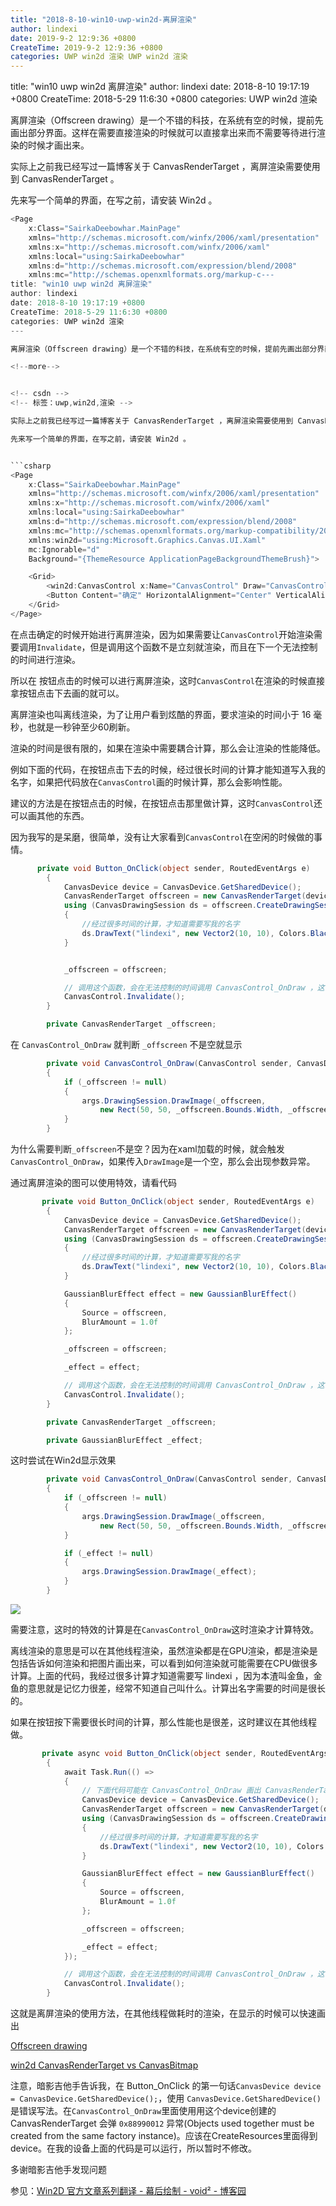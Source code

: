 ```yaml
---
title: "2018-8-10-win10-uwp-win2d-离屏渲染"
author: lindexi
date: 2019-9-2 12:9:36 +0800
CreateTime: 2019-9-2 12:9:36 +0800
categories: UWP win2d 渲染 UWP win2d 渲染
---
```


title: "win10 uwp win2d 离屏渲染"
author: lindexi
date: 2018-8-10 19:17:19 +0800
CreateTime: 2018-5-29 11:6:30 +0800
categories: UWP win2d 渲染

<!--more-->



离屏渲染（Offscreen drawing）是一个不错的科技，在系统有空的时候，提前先画出部分界面。这样在需要直接渲染的时候就可以直接拿出来而不需要等待进行渲染的时候才画出来。

<!--more-->


<!-- csdn -->
<!-- 标签：uwp,win2d,渲染 -->

实际上之前我已经写过一篇博客关于 CanvasRenderTarget ，离屏渲染需要使用到 CanvasRenderTarget 。

先来写一个简单的界面，在写之前，请安装 Win2d 。


```csharp
<Page
    x:Class="SairkaDeebowhar.MainPage"
    xmlns="http://schemas.microsoft.com/winfx/2006/xaml/presentation"
    xmlns:x="http://schemas.microsoft.com/winfx/2006/xaml"
    xmlns:local="using:SairkaDeebowhar"
    xmlns:d="http://schemas.microsoft.com/expression/blend/2008"
    xmlns:mc="http://schemas.openxmlformats.org/markup-c---
title: "win10 uwp win2d 离屏渲染"
author: lindexi
date: 2018-8-10 19:17:19 +0800
CreateTime: 2018-5-29 11:6:30 +0800
categories: UWP win2d 渲染
---

离屏渲染（Offscreen drawing）是一个不错的科技，在系统有空的时候，提前先画出部分界面。这样在需要直接渲染的时候就可以直接拿出来而不需要等待进行渲染的时候才画出来。

<!--more-->


<!-- csdn -->
<!-- 标签：uwp,win2d,渲染 -->

实际上之前我已经写过一篇博客关于 CanvasRenderTarget ，离屏渲染需要使用到 CanvasRenderTarget 。

先来写一个简单的界面，在写之前，请安装 Win2d 。


```csharp
<Page
    x:Class="SairkaDeebowhar.MainPage"
    xmlns="http://schemas.microsoft.com/winfx/2006/xaml/presentation"
    xmlns:x="http://schemas.microsoft.com/winfx/2006/xaml"
    xmlns:local="using:SairkaDeebowhar"
    xmlns:d="http://schemas.microsoft.com/expression/blend/2008"
    xmlns:mc="http://schemas.openxmlformats.org/markup-compatibility/2006"
    xmlns:win2d="using:Microsoft.Graphics.Canvas.UI.Xaml"
    mc:Ignorable="d"
    Background="{ThemeResource ApplicationPageBackgroundThemeBrush}">

    <Grid>
        <win2d:CanvasControl x:Name="CanvasControl" Draw="CanvasControl_OnDraw"></win2d:CanvasControl>
        <Button Content="确定" HorizontalAlignment="Center" VerticalAlignment="Center" Click="Button_OnClick"></Button>
    </Grid>
</Page>

```

在点击确定的时候开始进行离屏渲染，因为如果需要让`CanvasControl`开始渲染需要调用`Invalidate`，但是调用这个函数不是立刻就渲染，而且在下一个无法控制的时间进行渲染。

所以在 按钮点击的时候可以进行离屏渲染，这时`CanvasControl`在渲染的时候直接拿按钮点击下去画的就可以。

离屏渲染也叫离线渲染，为了让用户看到炫酷的界面，要求渲染的时间小于 16 毫秒，也就是一秒钟至少60刷新。

渲染的时间是很有限的，如果在渲染中需要耦合计算，那么会让渲染的性能降低。

例如下面的代码，在按钮点击下去的时候，经过很长时间的计算才能知道写入我的名字，如果把代码放在`CanvasControl`画的时候计算，那么会影响性能。

建议的方法是在按钮点击的时候，在按钮点击那里做计算，这时`CanvasControl`还可以画其他的东西。

因为我写的是呆磨，很简单，没有让大家看到`CanvasControl`在空闲的时候做的事情。

```csharp
      private void Button_OnClick(object sender, RoutedEventArgs e)
        {
            CanvasDevice device = CanvasDevice.GetSharedDevice();
            CanvasRenderTarget offscreen = new CanvasRenderTarget(device, width: 100, height: 100, dpi: 96);
            using (CanvasDrawingSession ds = offscreen.CreateDrawingSession())
            {
                //经过很多时间的计算，才知道需要写我的名字
                ds.DrawText("lindexi", new Vector2(10, 10), Colors.Black);
            }


            _offscreen = offscreen;

            // 调用这个函数，会在无法控制的时间调用 CanvasControl_OnDraw ，这时可以发出已经画出来的
            CanvasControl.Invalidate();
        }

        private CanvasRenderTarget _offscreen;
```

在 `CanvasControl_OnDraw` 就判断 `_offscreen` 不是空就显示

```csharp
        private void CanvasControl_OnDraw(CanvasControl sender, CanvasDrawEventArgs args)
        {
            if (_offscreen != null)
            {
                args.DrawingSession.DrawImage(_offscreen,
                    new Rect(50, 50, _offscreen.Bounds.Width, _offscreen.Bounds.Height));
            }
        }
```

为什么需要判断`_offscreen`不是空？因为在xaml加载的时候，就会触发`CanvasControl_OnDraw`，如果传入`DrawImage`是一个空，那么会出现参数异常。

通过离屏渲染的图可以使用特效，请看代码

```csharp
       private void Button_OnClick(object sender, RoutedEventArgs e)
        {
            CanvasDevice device = CanvasDevice.GetSharedDevice();
            CanvasRenderTarget offscreen = new CanvasRenderTarget(device, width: 100, height: 100, dpi: 96);
            using (CanvasDrawingSession ds = offscreen.CreateDrawingSession())
            {
                //经过很多时间的计算，才知道需要写我的名字
                ds.DrawText("lindexi", new Vector2(10, 10), Colors.Black);
            }

            GaussianBlurEffect effect = new GaussianBlurEffect()
            {
                Source = offscreen,
                BlurAmount = 1.0f
            };

            _offscreen = offscreen;

            _effect = effect;

            // 调用这个函数，会在无法控制的时间调用 CanvasControl_OnDraw ，这时可以发出已经画出来的
            CanvasControl.Invalidate();
        }

        private CanvasRenderTarget _offscreen;

        private GaussianBlurEffect _effect;
```

这时尝试在Win2d显示效果

```csharp
        private void CanvasControl_OnDraw(CanvasControl sender, CanvasDrawEventArgs args)
        {
            if (_offscreen != null)
            {
                args.DrawingSession.DrawImage(_offscreen,
                    new Rect(50, 50, _offscreen.Bounds.Width, _offscreen.Bounds.Height));
            }

            if (_effect != null)
            {
                args.DrawingSession.DrawImage(_effect);
            }
        }
```

<!-- ![](image/win10 uwp win2d 离屏渲染/win10 uwp win2d 离屏渲染0.png) -->

![](http://image.acmx.xyz/lindexi%2F20185291124429004.jpg)

需要注意，这时的特效的计算是在`CanvasControl_OnDraw`这时渲染才计算特效。

离线渲染的意思是可以在其他线程渲染，虽然渲染都是在GPU渲染，都是渲染是包括告诉如何渲染和把图片画出来，可以看到如何渲染就可能需要在CPU做很多计算。上面的代码，我经过很多计算才知道需要写 lindexi ，因为本渣叫金鱼，金鱼的意思就是记忆力很差，经常不知道自己叫什么。计算出名字需要的时间是很长的。

如果在按钮按下需要很长时间的计算，那么性能也是很差，这时建议在其他线程做。

```csharp
       private async void Button_OnClick(object sender, RoutedEventArgs e)
        {
            await Task.Run(() =>
            {
                // 下面代码可能在 CanvasControl_OnDraw 画出 CanvasRenderTarget 会出现 0x88990012 异常，解决方法请看文章最后
                CanvasDevice device = CanvasDevice.GetSharedDevice();
                CanvasRenderTarget offscreen = new CanvasRenderTarget(device, width: 100, height: 100, dpi: 96);
                using (CanvasDrawingSession ds = offscreen.CreateDrawingSession())
                {
                    //经过很多时间的计算，才知道需要写我的名字
                    ds.DrawText("lindexi", new Vector2(10, 10), Colors.Black);
                }

                GaussianBlurEffect effect = new GaussianBlurEffect()
                {
                    Source = offscreen,
                    BlurAmount = 1.0f
                };

                _offscreen = offscreen;

                _effect = effect;
            });

            // 调用这个函数，会在无法控制的时间调用 CanvasControl_OnDraw ，这时可以发出已经画出来的
            CanvasControl.Invalidate();
        }
``` 

这就是离屏渲染的使用方法，在其他线程做耗时的渲染，在显示的时候可以快速画出

[Offscreen drawing](http://microsoft.github.io/Win2D/html/Offscreen.htm )

[win2d CanvasRenderTarget vs CanvasBitmap](https://lindexi.gitee.io/post/win2d-CanvasRenderTarget-vs-CanvasBitmap.html )

注意，暗影吉他手告诉我，在 Button_OnClick 的第一句话`CanvasDevice device = CanvasDevice.GetSharedDevice();`，使用 `CanvasDevice.GetSharedDevice()` 是错误写法。在`CanvasControl_OnDraw`里面使用用这个device创建的 CanvasRenderTarget 会弹 `0x88990012` 异常(Objects used together must be created from the same factory instance)。应该在CreateResources里面得到device。在我的设备上面的代码是可以运行，所以暂时不修改。

多谢暗影吉他手发现问题

参见：[Win2D 官方文章系列翻译 - 幕后绘制 - void² - 博客园](https://www.cnblogs.com/validvoid/p/win2d-offscreen-drawing.html )

